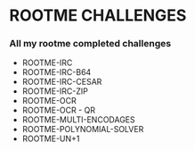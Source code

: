 <h1>ROOTME CHALLENGES</h1>
<h3>All my rootme completed challenges</h3>
<ul>
  <li href="ROOTME-IRC/">ROOTME-IRC</li>
  <li href="ROOTME-IRC-B64/">ROOTME-IRC-B64</li>
  <li href="ROOTME-IRC-CESAR/">ROOTME-IRC-CESAR</li>
  <li href="ROOTME-IRC-ZIP/">ROOTME-IRC-ZIP</li>
  <li href="ROOTME-OCR/">ROOTME-OCR</li>
  <li href="ROOTME-OCR - QR/">ROOTME-OCR - QR</li>
  <li href="ROOTME-TCP-MULTENC/">ROOTME-MULTI-ENCODAGES</li>
  <li href="ROOTME-TCP-POLYSOLV/">ROOTME-POLYNOMIAL-SOLVER</li>
  <li href="ROOTME-UN+1/">ROOTME-UN+1</li>
</ul>
